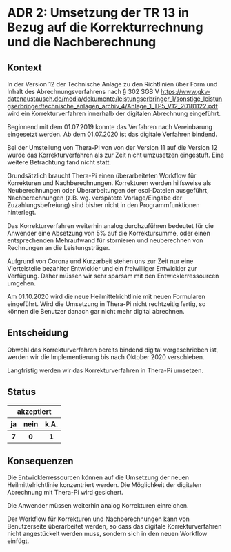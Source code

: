# ADR 2: Umsetzung der TR 13 in Bezug auf die Korrekturrechnung und die Nachberechnung

## Kontext

In der Version 12 der Technische Anlage zu den Richtlinien über Form und Inhalt des Abrechnungsverfahrens nach § 302 SGB V
https://www.gkv-datenaustausch.de/media/dokumente/leistungserbringer_1/sonstige_leistungserbringer/technische_anlagen_archiv_4/Anlage_1_TP5_V12_20181122.pdf
wird ein Korrekturverfahren innerhalb der digitalen Abrechnung eingeführt. 

Beginnend mit dem 01.07.2019 konnte das Verfahren nach Vereinbarung eingesetzt werden. Ab dem 01.07.2020 ist das digitale Verfahren bindend.

Bei der Umstellung von Thera-Pi von von der Version 11 auf die Version 12 wurde das Korrekturverfahren als zur Zeit nicht umzusetzen eingestuft. Eine weitere Betrachtung fand nicht statt.

Grundsätzlich braucht Thera-Pi einen überarbeiteten Workflow für Korrekturen und Nachberechnungen. Korrekturen werden hilfsweise als Neuberechnungen oder Überarbeitungen der esol-Dateien ausgeführt, Nachberechnungen (z.B. wg. verspätete Vorlage/Eingabe der Zuzahlungsbefreiung) sind bisher nicht in den Programmfunktionen hinterlegt.

Das Korrekturverfahren weiterhin analog durchzuführen bedeutet für die Anwender eine Absetzung von 5% auf die Korrektursumme, oder einen entsprechenden Mehraufwand für stornieren und neuberechnen von Rechnungen an die Leistungsträger.

Aufgrund von Corona und Kurzarbeit stehen uns zur Zeit nur eine Viertelstelle bezahlter Entwickler und ein freiwilliger Entwickler zur Verfügung. Daher müssen wir sehr sparsam mit den Entwicklerressourcen umgehen.

Am 01.10.2020 wird die neue Heilmittelrichtlinie mit neuen Formularen eingeführt. Wird die Umsetzung in Thera-Pi nicht rechtzeitig fertig, so können die Benutzer danach gar nicht mehr digital abrechnen.

## Entscheidung

Obwohl das Korrekturverfahren bereits bindend digital vorgeschrieben ist, werden wir die Implementierung bis nach Oktober 2020 verschieben. 

Langfristig werden wir das Korrekturverfahren in Thera-Pi umsetzen.

## Status

 <table>
  <tr>
      <th colspan="3">akzeptiert</th>
  </tr>
  <tr>
    <th>ja</th>
    <th>nein</th>
    <th>k.A.</th>
  </tr>
   <tr>
    <th>7</th>
    <th>0</th>
    <th>1</th>
  </tr>
</table> 

## Konsequenzen

Die Entwicklerressourcen können auf die Umsetzung der neuen Heilmittelrichtlinie konzentriert werden. Die Möglichkeit der digitalen Abrechnung mit Thera-Pi wird gesichert.

Die Anwender müssen weiterhin analog Korrekturen einreichen.

Der Workflow für Korrekturen und Nachberechnungen kann von Benutzerseite überarbeitet werden, so dass das digitale Korrekturverfahren nicht angestückelt werden muss, sondern sich in den neuen Workflow einfügt.

